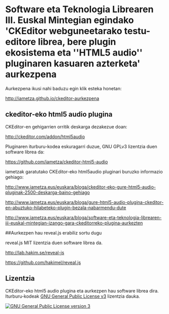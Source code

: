 # Software eta Teknologia Librearen III. Euskal Mintegian egindako 'CKEditor webguneetarako testu-editore librea, bere plugin ekosistema eta ''HTML5 audio'' pluginaren kasuaren azterketa' aurkezpena

Aurkezpena ikusi nahi baduzu egin klik esteka honetan:

http://iametza.github.io/ckeditor-aurkezpena

## ckeditor-eko html5 audio plugina

CKEditor-en gehigarrien orritik deskarga dezakezue doan:

http://ckeditor.com/addon/html5audio

Pluginaren iturburu-kodea eskuragarri duzue, GNU GPLv3 lizentzia duen software librea da:

https://github.com/iametza/ckeditor-html5-audio

iametzak garatutako CKEditor-eko html5audio pluginari buruzko informazio gehiago:

http://www.iametza.eus/euskara/bloga/ckeditor-eko-gure-html5-audio-pluginak-2500-deskarga-baino-gehiago

http://www.iametza.eus/euskara/bloga/gure-html5-audio-plugina-ckeditor-en-abuztuko-hilabeteko-plugin-bezala-nabarmendu-dute

http://www.iametza.eus/euskara/bloga/software-eta-teknologia-librearen-iii-euskal-mintegian-izango-gara-ckeditorreko-plugina-aurkezten

##Aurkezpen hau reveal.js erabiliz sortu dugu

reveal.js MIT lizentzia duen software librea da.

http://lab.hakim.se/reveal-js

https://github.com/hakimel/reveal.js

## Lizentzia

CKEditor-eko html5 audio plugina eta aurkezpen hau software librea dira. Iturburu-kodeak [GNU General Public License v3](http://www.gnu.org/licenses/gpl.html) lizentzia dauka.

<a rel="license" href="http://www.gnu.org/licenses/gpl.html"><img alt="GNU General Public License version 3" style="border-width:0" src="http://www.gnu.org/graphics/gplv3-127x51.png" /></a>
